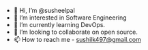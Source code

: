 - 👋 Hi, I’m @susheelpal
- 👀 I’m interested in Software Engineering
- 🌱 I’m currently learning DevOps. 
- 💞️ I’m looking to collaborate on open source.
- 📫 How to reach me - sushilk497@gmail.com

<!---
susheelpal/susheelpal is a ✨ special ✨ repository because its `README.md` (this file) appears on your GitHub profile.
You can click the Preview link to take a look at your changes.
--->
